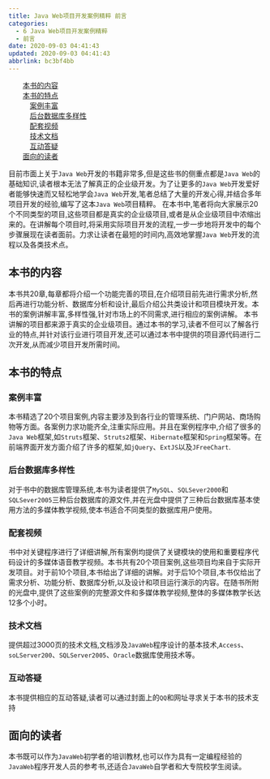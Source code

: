 ```yaml
---
title: Java Web项目开发案例精粹 前言
categories: 
  - 6 Java Web项目开发案例精粹
  - 前言
date: 2020-09-03 04:41:43
updated: 2020-09-03 04:41:43
abbrlink: bc3bf4bb
---
```

<div id='my_toc'><a href="/JavaReadingNotes/bc3bf4bb/#本书的内容" class="header_2">本书的内容</a>&nbsp;<br><a href="/JavaReadingNotes/bc3bf4bb/#本书的特点" class="header_2">本书的特点</a>&nbsp;<br><a href="/JavaReadingNotes/bc3bf4bb/#案例丰富" class="header_3">案例丰富</a>&nbsp;<br><a href="/JavaReadingNotes/bc3bf4bb/#后台数据库多样性" class="header_3">后台数据库多样性</a>&nbsp;<br><a href="/JavaReadingNotes/bc3bf4bb/#配套视频" class="header_3">配套视频</a>&nbsp;<br><a href="/JavaReadingNotes/bc3bf4bb/#技术文档" class="header_3">技术文档</a>&nbsp;<br><a href="/JavaReadingNotes/bc3bf4bb/#互动答疑" class="header_3">互动答疑</a>&nbsp;<br><a href="/JavaReadingNotes/bc3bf4bb/#面向的读者" class="header_2">面向的读者</a>&nbsp;<br></div>
<style>.header_1{margin-left: 1em;}.header_2{margin-left: 2em;}.header_3{margin-left: 3em;}.header_4{margin-left: 4em;}.header_5{margin-left: 5em;}.header_6{margin-left: 6em;}</style>
<!--more-->
<script>if (navigator.platform.search('arm')==-1){document.getElementById('my_toc').style.display = 'none';}var e,p = document.getElementsByTagName('p');while (p.length>0) {e = p[0];e.parentElement.removeChild(e);}</script>

<!--end-->
目前市面上关于`Java Web`开发的书籍非常多,但是这些书的侧重点都是`Java Web`的基础知识,读者根本无法了解真正的企业级开发。为了让更多的`Java Web`开发爱好者能够快速而又轻松地学会`Java Web`开发,笔者总结了大量的开发心得,并结合多年项目开发的经验,编写了这本`Java Web`项目精粹。
在本书中,笔者将向大家展示20个不同类型的项目,这些项目都是真实的企业级项目,或者是从企业级项目中浓缩出来的。在讲解每个项目时,将采用实际项目开发的流程,一步一步地将开发中的每个步骤展现在读者面前。力求让读者在最短的时间内,高效地掌握`Java Web`开发的流程以及各类技术点。
## 本书的内容
本书共20章,每章都将介绍一个功能完善的项目,在介绍项目前先进行需求分析,然后再进行功能分析、数据库分析和设计,最后介绍公共类设计和项目模块开发。本书的案例讲解丰富,多样性强,针对市场上的不同需求,进行相应的案例讲解。
本书讲解的项目都来源于真实的企业级项目。通过本书的学习,读者不但可以了解各行业的特点,并针对该行业进行项目开发,还可以通过本书中提供的项目源代码进行二次开发,从而减少项目开发所需时间。
## 本书的特点
### 案例丰富
本书精选了20个项目案例,内容主要涉及到各行业的管理系统、门户网站、商场购物等方面。各案例力求功能齐全,注重实际应用。并且在案例程序中,介绍了很多的`Java Web`框架,如`Struts`框架、`Struts2`框架、`Hibernate`框架和`Spring`框架等。在前端界面开发方面介绍了许多的框架,如`jQuery`、`ExtJS`以及`JFreeChart`.
### 后台数据库多样性
对于书中的数据库管理系统,本书为读者提供了`MySQL`、`SQLSever2000`和`SQLSever2005`三种后台数据库的源文件,并在光盘中提供了三种后台数据库基本使用方法的多媒体教学视频,使本书适合不同类型的数据库用户使用。
### 配套视频
书中对关键程序进行了详细讲解,所有案例均提供了关键模块的使用和重要程序代码设计的多媒体语音教学视频。本书共有20个项目案例,这些项目均来自于实际开发项目。对于前10个项目,本书给出了详细的讲解。对于后10个项目,本书仅给出了需求分析、功能分析、数据库分析,以及设计和项目运行演示的内容。在随书所附的光盘中,提供了这些案例的完整源文件和多媒体教学视频,整体的多媒体教学长达12多个小时。
### 技术文档
提供超过3000页的技术文档,文档涉及`JavaWeb`程序设计的基本技术,`Access`、`soLServer200`、`SQLServer2005`、`Oracle`数据库使用技术等。
### 互动答疑
本书提供相应的互动答疑,读者可以通过封面上的`QQ`和网址寻求关于本书的技术支持
## 面向的读者
本书既可以作为`JavaWeb`初学者的培训教材,也可以作为具有一定编程经验的`JavaWeb`程序开发人员的参考书,还适合`JavaWeb`自学者和大专院校学生阅读。
